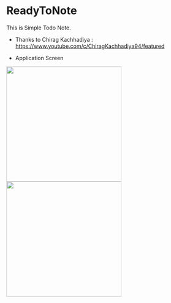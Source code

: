 # ReadyToNote
This is Simple Todo Note.
  
* Thanks to Chirag Kachhadiya : https://www.youtube.com/c/ChiragKachhadiya94/featured

* Application Screen
<div>
<img width="300" src="https://user-images.githubusercontent.com/55890012/97432462-54c95400-195f-11eb-931d-682e72d3e197.png">
<img width="300" src="https://user-images.githubusercontent.com/55890012/91754799-fdc82c80-ec04-11ea-91c2-bbd7d11aff34.png">
  

</div>
